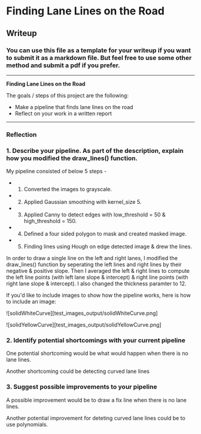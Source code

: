 # **Finding Lane Lines on the Road** 

## Writeup

### You can use this file as a template for your writeup if you want to submit it as a markdown file. But feel free to use some other method and submit a pdf if you prefer.

---

**Finding Lane Lines on the Road**

The goals / steps of this project are the following:
* Make a pipeline that finds lane lines on the road
* Reflect on your work in a written report


[//]: # (Image References)

[image1]: ./examples/grayscale.jpg "Grayscale"

---

### Reflection

### 1. Describe your pipeline. As part of the description, explain how you modified the draw_lines() function.

My pipeline consisted of below 5 steps - 
- 1. Converted the images to grayscale.
- 2. Applied Gaussian smoothing with kernel_size 5.
- 3. Applied Canny to detect edges with low_threshold = 50 & high_threshold = 150.
- 4. Defined a four sided polygon to mask and created masked image.
- 5. Finding lines using Hough on edge detected image & drew the lines.

In order to draw a single line on the left and right lanes, I modified the draw_lines() function by seperating the left lines and right lines by their negative & positive slope. Then I averaged the left & right lines to compute the left line points (with left lane slope & intercept) & right line points (with right lane slope & intercept). I also changed the thickness paramter to 12.

If you'd like to include images to show how the pipeline works, here is how to include an image: 

![solidWhiteCurve][test_images_output/solidWhiteCurve.png]

![solidYellowCurve][test_images_output/solidYellowCurve.png]

### 2. Identify potential shortcomings with your current pipeline


One potential shortcoming would be what would happen when there is no lane lines.

Another shortcoming could be detecting curved lane lines


### 3. Suggest possible improvements to your pipeline

A possible improvement would be to draw a fix line when there is no lane lines.

Another potential improvement for deteting curved lane lines could be to use polynomials.
